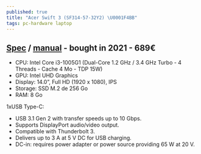 ```yaml
---
published: true
title: "Acer Swift 3 (SF314-57-32Y2) \U0001F4BB"
tags: pc-hardware laptop
---
```

## [Spec](https://www.ldlc.com/fiche/PB00391633.html?offerId=AR202008120030) / [manual](https://global-download.acer.com/GDFiles/Document/User%20Manual/User%20Manual_Acer_3.0_A_A.pdf?acerid=637049004761242788&Step1=ULTRA-THIN&Step2=SWIFT&Step3=SF314-57G&OS=ALL&LC=en&BC=ACER&SC=EMEA_27) - bought in 2021 - 689€
- CPU: Intel Core i3-1005G1 (Dual-Core 1.2 GHz / 3.4 GHz Turbo - 4 Threads - Cache 4 Mo - TDP 15W) 
- GPU:  Intel UHD Graphics 
- Display: 14.0”, Full HD (1920 x 1080), IPS
- Storage: SSD M.2 de 256 Go
- RAM: 8 Go 

1xUSB Type-C:
- USB 3.1 Gen 2 with transfer speeds up to 10 Gbps.
- Supports DisplayPort audio/video output.
- Compatible with Thunderbolt 3.
- Delivers up to 3 A at 5 V DC for USB charging.
- DC-in:  requires  power  adapter  or  power source providing 65 W  at 20 V.
